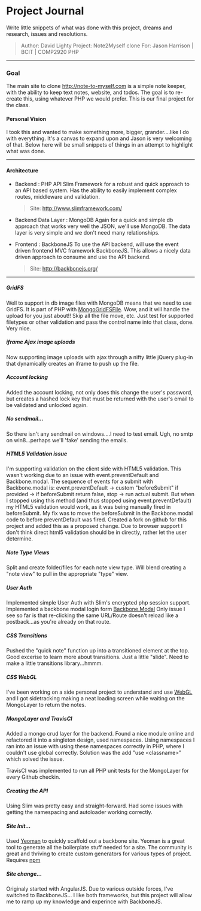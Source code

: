Project Journal
===============

Write little snippets of what was done with this project, dreams and research, issues and resolutions.

> Author: 	David Lighty
> Project: 	Note2Myself clone
> For:		Jason Harrison | BCIT | COMP2920 PHP

---

### Goal

The main site to clone http://note-to-myself.com is a simple note keeper, with the ability to keep text notes, website, and todos.  The goal is to re-create this, using whatever PHP we would prefer.  This is our final project for the class.

#### Personal Vision

I took this and wanted to make something more, bigger, grander....like I do with everything.  It's a canvas to expand upon and Jason is very welcoming of that.  Below here will be small snippets of things in an attempt to highlight what was done.

---

#### Architecture

- Backend : PHP API 
	Slim Framework for a robust and quick approach to an API based system.  Has the ability to easily implement complex routes, middleware and validation.
	> Site: http://www.slimframework.com/

- Backend Data Layer : MongoDB
	Again for a quick and simple db approach that works very well the JSON, we'll use MongoDB.  The data layer is very simple and we don't need many relationships.

- Frontend : BackboneJS 
	To use the API backend, will use the event driven frontend MVC framework BackboneJS.  This allows a nicely data driven approach to consume and use the API backend.
	> Site: http://backbonejs.org/

---
##### GridFS

Well to support in db image files with MongoDB means that we need to use GridFS.  It is part of PHP with [MongoGridFSFile](http://php.net/manual/en/class.mongogridfsfile.php).  Wow, and it will handle the upload for you just about!!  Skip all the file move, etc.  Just test for supported filetypes or other validation and pass the control name into that class, done.  Very nice.


##### iframe Ajax image uploads

Now supporting image uploads with ajax through a nifty little jQuery plug-in that dynamically creates an iframe to push up the file.


##### Account locking

Added the account locking, not only does this change the user's password, but creates a hashed lock key that must be returned with the user's email to be validated and unlocked again.


##### No sendmail...

So there isn't any sendmail on windows....I need to test email.  Ugh, no smtp on win8...perhaps we'll 'fake' sending the emails.


##### HTML5 Validation issue

I'm supporting validation on the client side with HTML5 validation.  This wasn't working due to an issue with event.preventDefault and Backbone.modal.  The sequence of events for a submit with Backbone.modal is: event.preventDefault -> custom "beforeSubmit" if provided -> if beforeSubmit return false, stop -> run actual submit.  But when I stopped using this method (and thus stopped using event.preventDefault) my HTML5 validation would work, as it was being manually fired in beforeSubmit.  My fix was to move the beforeSubmit in the Backbone.modal code to before preventDefault was fired.  Created a fork on github for this project and added this as a proposed change.  Due to browser support I don't think direct html5 validation should be in directly, rather let the user determine.


##### Note Type Views

Split and create folder/files for each note view type.  Will blend creating a "note view" to pull in the appropriate "type" view.


##### User Auth

Implemented simple User Auth with Slim's encrypted php session support.  Implemented a backbone modal login form [Backbone.Modal](http://awkward.github.io/backbone.modal/)  Only issue I see so far is that re-clicking the same URL/Route doesn't reload like a postback...as you're already on that route.


##### CSS Transitions

Pushed the "quick note" function up into a transitioned element at the top.  Good excerise to learn more about transitions.  Just a little "slide".  Need to make a little transitions library...hmmm.


##### CSS WebGL

I've been working on a side personal project to understand and use [WebGL](https://github.com/davidlighty/3d-Canvas) and I got sidetracking making a neat loading screen while waiting on the MongoLayer to return the notes.


##### MongoLayer and TravisCI

Added a mongo crud layer for the backend.  Found a nice module online and refactored it into a singleton design, used namespaces.  Using namespaces I ran into an issue with using these namespaces correctly in PHP, where I couldn't use global correctly.  Solution was the add "use \<classname>" which solved the issue.

TravisCI was implemented to run all PHP unit tests for the MongoLayer for every Github checkin.


##### Creating the API

Using Slim was pretty easy and straight-forward.  Had some issues with getting the namespacing and autoloader working correctly.


##### Site Init...

Used [Yeoman](http://yeoman.io/) to quickly scaffold out a backbone site.  Yeoman is a great tool to generate all the boilerplate stuff needed for a site.  The community is great and thriving to create custom generators for various types of project.  Requires [npm](https://www.npmjs.org/)

##### Site change...

Originaly started with AngularJS.  Due to various outside forces, I've switched to BackboneJS...  I like both frameworks, but this project will allow me to ramp up my knowledge and experince with BackboneJS.